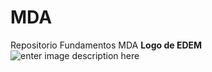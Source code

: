 # MDA
Repositorio Fundamentos MDA
**Logo de EDEM**
![enter image description here](https://www.grupostudio.es/wp-content/uploads/2019/05/edem.png)
